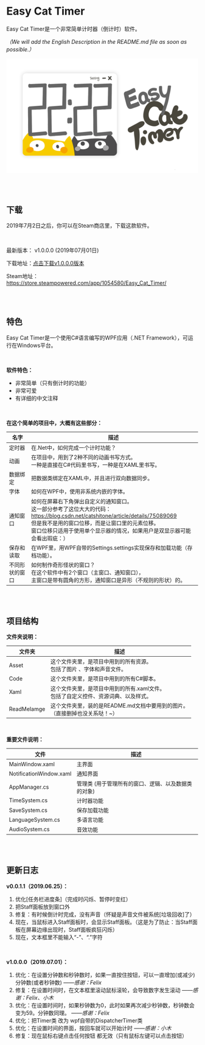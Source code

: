 # Easy Cat Timer

Easy Cat Timer是一个非常简单计时器（倒计时）软件。

*（We will add the English Description in the README.md file as soon as possible.）*

![主界面](ReadMeImage/MainWindow.png)

<br/>

<br/>

## 下载

2019年7月2日之后，你可以在Steam商店里，下载这款软件。

<br/>

最新版本：  v1.0.0.0 (2019年07月01日)

下载地址：[点击下载v1.0.0.0版本](https://github.com/xujiangjiang/Easy-Cat-Timer/releases/download/v1.0.0.0/Easy.Cat.Timer.v1.0.0.0.zip)

Steam地址：https://store.steampowered.com/app/1054580/Easy_Cat_Timer/

<br/>

<br/>

## 特色

Easy Cat Timer是一个使用C#语言编写的WPF应用（.NET Framework），可运行在Windows平台。

<br/>

**软件特色：**

- 非常简单（只有倒计时的功能）
- 非常可爱
- 有详细的中文注释

<br/>

**在这个简单的项目中，大概有这些部分：**

| 名字           | 描述                                                         |
| -------------- | ------------------------------------------------------------ |
| 定时器         | 在.Net中，如何完成一个计时功能？                             |
| 动画           | 在项目中，用到了2种不同的动画书写方式。<br />一种是直接在C#代码里书写，一种是在XAML里书写。 |
| 数据绑定       | 把数据类绑定在XAML中，并且进行双向数据同步。                 |
| 字体           | 如何在WPF中，使用非系统内嵌的字体。                          |
| 通知窗口       | 如何在屏幕右下角弹出自定义的通知窗口。<br />这一部分参考了这位大大的代码：<br />https://blog.csdn.net/catshitone/article/details/75089069<br />但是我不是用的窗口位移，而是让窗口里的元素位移。<br />窗口位移只适用于使用单个显示器的情况，如果用户是双显示器可能会看出瑕疵：） |
| 保存和读取     | 在WPF里，用WPF自带的Settings.settings实现保存和加载功能（存档功能）。 |
| 不同形状的窗口 | 如何制作奇形怪状的窗口？<br />在这个软件中有2个窗口（主窗口、通知窗口），<br />主窗口是带有圆角的方形，通知窗口是异形（不规则的形状）的。 |

<br/>

<br/>

## 项目结构

**文件夹说明：**

| 文件夹      | 描述                                                         |
| ----------- | ------------------------------------------------------------ |
| Asset       | 这个文件夹里，是项目中用到的所有资源。<br />包括了图片 、字体和声音文件。 |
| Code        | 这个文件夹里，是项目中用到的所有C#脚本。                     |
| Xaml        | 这个文件夹里，是项目中用到的所有.xaml文件。<br />包括了自定义控件、资源词典、以及样式。 |
| ReadMeIamge | 这个文件夹里，装的是README.md文档中要用到的图片。<br />（直接删掉也没关系哒！~） |

<br/>

**重要文件说明：**

| 文件                    | 描述                                                 |
| ----------------------- | ---------------------------------------------------- |
| MainWindow.xaml         | 主界面                                               |
| NotificationWindow.xaml | 通知界面                                             |
| AppManager.cs           | 管理类  (用于管理所有的窗口、逻辑、以及数据类的对象) |
| TimeSystem.cs           | 计时器功能                                           |
| SaveSystem.cs           | 保存加载功能                                         |
| LanguageSystem.cs       | 多语言功能                                           |
| AudioSystem.cs          | 音效功能                                             |

<br/>

<br/>

## 更新日志

**v0.0.1.1（2019.06.25）：**

1. 优化[任务栏进度条]（完成时闪烁、暂停时变红）
2. 把Staff面板放到窗口外
3. 修复：有时候倒计时完成，没有声音（怀疑是声音文件被系统[垃圾回收]了）
4. 现在，当鼠标进入Staff面板时，会显示Staff面板。（这是为了防止：当Staff面板在屏幕边缘出现时，Staff面板疯狂闪烁）
5. 现在，文本框里不能输入“-”、“.”字符

<br>

**v1.0.0.0（2019.07.01）：**

1. 优化：在设置分钟数和秒钟数时，如果一直按住按钮，可以一直增加(或减少)分钟数(或者秒钟数)  *——感谢：Felix*
2. 修复：在设置时间时，在文本框里滚动鼠标滚轮，会导致数字发生滚动  *——感谢：Felix、小木*
3. 优化：在设置时间时，如果秒钟数为0，此时如果再次减少秒钟数，秒钟数会变为59。分钟数同理。  *——感谢：Felix*
4. 优化：把Timer类 改为 wpf自带的DispatcherTimer类
5. 优化：在设置时间的界面，按回车就可以开始计时  *——感谢：小木*
6. 修复：现在鼠标右键点击任何按钮 都无效（只有鼠标左键可以点击按钮）

<br/>















